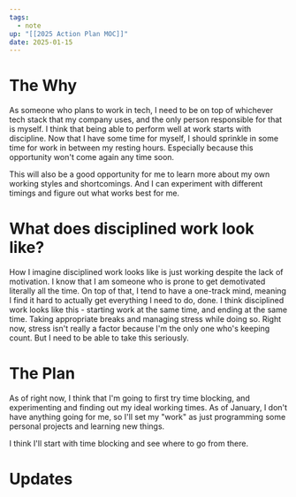```yaml
---
tags:
  - note
up: "[[2025 Action Plan MOC]]"
date: 2025-01-15
---
```

# The Why
As someone who plans to work in tech, I need to be on top of whichever tech stack that my company uses, and the only person responsible for that is myself. I think that being able to perform well at work starts with discipline. Now that I have some time for myself, I should sprinkle in some time for work in between my resting hours. Especially because this opportunity won't come again any time soon.

This will also be a good opportunity for me to learn more about my own working styles and shortcomings. And I can experiment with different timings and figure out what works best for me.
# What does disciplined work look like?
How I imagine disciplined work looks like is just working despite the lack of motivation. I know that I am someone who is prone to get demotivated literally all the time. On top of that, I tend to have a one-track mind, meaning I find it hard to actually get everything I need to do, done. I think disciplined work looks like this - starting work at the same time, and ending at the same time. Taking appropriate breaks and managing stress while doing so. Right now, stress isn't really a factor because I'm the only one who's keeping count. But I need to be able to take this seriously.
# The Plan
As of right now, I think that I'm going to first try time blocking, and experimenting and finding out my ideal working times. As of January, I don't have anything going for me, so I'll set my "work" as just programming some personal projects and learning new things.

I think I'll start with time blocking and see where to go from there.
# Updates